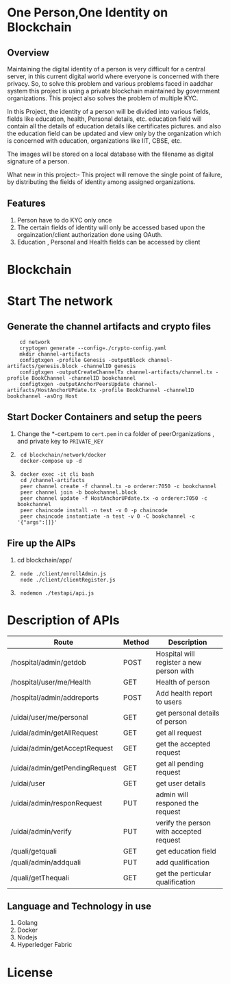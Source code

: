 # One Person,One Identity on Blockchain

## Overview
Maintaining the digital identity of a person is very difficult for a central server, in this current digital world where everyone is concerned with there privacy.
So, to solve this problem and various problems faced in aaddhar system this project is using a private blockchain maintained by government organizations. This project also solves the problem of multiple KYC.

In this Project, the identity of a person will be divided into various fields, fields like education, health,  Personal details, etc.  education field will contain all the details of education details like certificates pictures. and also the education field can be updated and view only by the organization which is concerned with education, organizations like IIT, CBSE, etc.

The images will be stored on a local database with the filename as digital signature of a person.

What new in this project:-
This project will remove the single point of failure, by distributing the fields of identity among assigned organizations.
 

## Features
1. Person have to do KYC only once
2. The certain fields of identity will only be accessed based upon the orgainzation/client authorization done using OAuth.
3. Education , Personal and Health fields can be accessed by client

# Blockchain
# Start The network
## Generate the channel artifacts and crypto files 
        cd network
        cryptogen generate --config=./crypto-config.yaml 
        mkdir channel-artifacts
        configtxgen -profile Genesis -outputBlock channel-artifacts/genesis.block -channelID genesis 
        configtxgen -outputCreateChannelTx channel-artifacts/channel.tx -profile BookChannel -channelID bookchannel 
        configtxgen -outputAnchorPeersUpdate channel-artifacts/HostAnchorUPdate.tx -profile BookChannel -channelID bookchannel -asOrg Host
## Start Docker Containers and setup the peers
1. Change the *-cert.pem to ``cert.pem`` in ca folder of peerOrganizations , and private key to ```PRIVATE_KEY```
2.      cd blockchain/network/docker
        docker-compose up -d
3.      docker exec -it cli bash
        cd /channel-artifacts
        peer channel create -f channel.tx -o orderer:7050 -c bookchannel
        peer channel join -b bookchannel.block
        peer channel update -f HostAnchorUPdate.tx -o orderer:7050 -c bookchannel
        peer chaincode install -n test -v 0 -p chaincode
        peer chaincode instantiate -n test -v 0 -C bookchannel -c '{"args":[]}'

## Fire up the AIPs
1. cd blockchain/app/
2.      node ./client/enrollAdmin.js
        node ./client/clientRegister.js
3.      nodemon ./testapi/api.js

# Description of APIs
Route | Method| Description
-------|-------|-----------|
/hospital/admin/getdob| POST | Hospital will register a new person with  
/hospital/user/me/Health | GET | Health of person
/hospital/admin/addreports| POST | Add health report to users
/uidai/user/me/personal | GET | get personal details of person
/uidai/admin/getAllRequest | GET | get all request
/uidai/admin/getAcceptRequest |GET | get the accepted request
/uidai/admin/getPendingRequest | GET | get all pending request
/uidai/user | GET| get user details
/uidai/admin/responRequest | PUT | admin will responed the request
/uidai/admin/verify | PUT| verify the person with accepted request
/quali/getquali | GET | get education field
/quali/admin/addquali | PUT |add qualification 
/quali/getThequali| GET | get the perticular qualification



## Language and Technology in use
1. Golang
2. Docker
3. Nodejs
4. Hyperledger Fabric


# License
